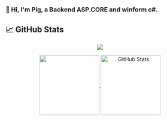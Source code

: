 ### 👋 Hi, I'm Pig, a Backend ASP.CORE and winform c#.

## &#x1f4c8; GitHub Stats

<center>
  <p align="center">
    <a href="https://github.com/HungPig" >
        <img align="center" src="https://github-readme-streak-stats.herokuapp.com/?user=lckt0&hide_border=true&background=0D1117&currStreakLabel=FFFFFF&sideLabels=FFFFFF&currStreakNum=FFFFFF&dates=FFFFFF&sideNums=FFFFFF&fire=f04848&ring=f04848&stroke=FFFFFFFF"/>
    </a>
  <p>
</center>
  
<p align="center">
  <a href="https://github.com/HungPig" >
    <img align="center" src="https://github-readme-stats.vercel.app/api/top-langs/?layout=compact&username=lckt0&langs_count=6&theme=dark&bg_color=0d1117&border_color=30363d&hide_border=true&custom_title=Languages" height="160px"/>
  </a>
  <a href="https://github.com/HungPig" >
    <img align="center" src="https://github-readme-stats.vercel.app/api?username=lckt0&show_icons=true&line_height=27&count_private=true&theme=dark&bg_color=0d1117&border_color=30363d&hide=issues&hide_border=true&custom_title=Stats" height="160px" alt="GitHub Stats"/>
  </a>
</p>
